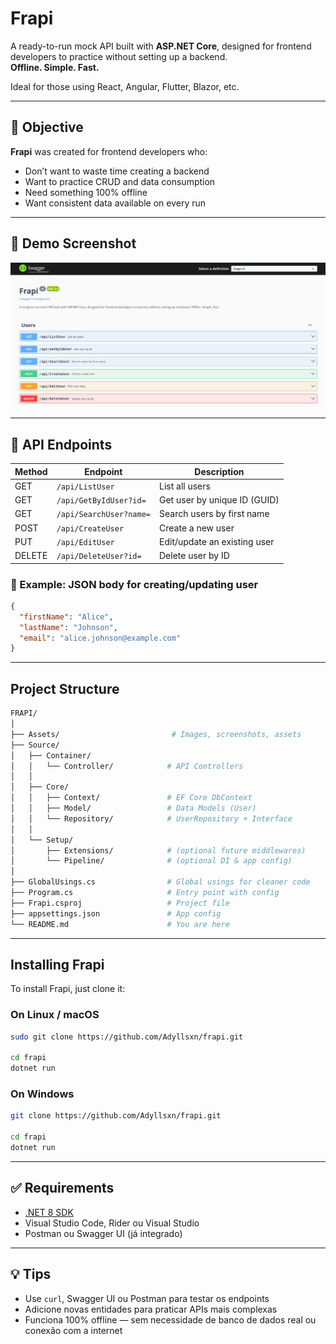 # Frapi

A ready-to-run mock API built with **ASP.NET Core**, designed for frontend developers to practice without setting up a backend.  
**Offline. Simple. Fast.**

Ideal for those using React, Angular, Flutter, Blazor, etc.

---

## 🎯 Objective

**Frapi** was created for frontend developers who:

- Don’t want to waste time creating a backend
- Want to practice CRUD and data consumption
- Need something 100% offline
- Want consistent data available on every run

---

## 📸 Demo Screenshot

![Frapi Demo](./Assets/frapi.png "Frapi API Visual Studio Code Structure")

---

## 🔗 API Endpoints

| Method | Endpoint                  | Description                         |
|--------|---------------------------|-------------------------------------|
| GET    | `/api/ListUser`          | List all users                      |
| GET    | `/api/GetByIdUser?id=`   | Get user by unique ID (GUID)       |
| GET    | `/api/SearchUser?name=`  | Search users by first name         |
| POST   | `/api/CreateUser`        | Create a new user                   |
| PUT    | `/api/EditUser`          | Edit/update an existing user       |
| DELETE | `/api/DeleteUser?id=`    | Delete user by ID                  |

### 📌 Example: JSON body for creating/updating user

```json
{
  "firstName": "Alice",
  "lastName": "Johnson",
  "email": "alice.johnson@example.com"
}
```

---

## Project Structure

```bash
FRAPI/
│
├── Assets/                         # Images, screenshots, assets
├── Source/
│   ├── Container/
│   │   └── Controller/            # API Controllers
│   │
│   ├── Core/
│   │   ├── Context/               # EF Core DbContext
│   │   ├── Model/                 # Data Models (User)
│   │   └── Repository/            # UserRepository + Interface
│   │
│   └── Setup/
│       ├── Extensions/            # (optional future middlewares)
│       └── Pipeline/              # (optional DI & app config)
│
├── GlobalUsings.cs                # Global usings for cleaner code
├── Program.cs                     # Entry point with config
├── Frapi.csproj                   # Project file
├── appsettings.json               # App config
└── README.md                      # You are here
```

---

## Installing Frapi

To install Frapi, just clone it:

### On Linux / macOS

```bash
sudo git clone https://github.com/Adyllsxn/frapi.git

cd frapi
dotnet run
```

### On Windows

```bash
git clone https://github.com/Adyllsxn/frapi.git

cd frapi
dotnet run
```

---

## ✅ Requirements

- [.NET 8 SDK](https://dotnet.microsoft.com/en-us/download)
- Visual Studio Code, Rider ou Visual Studio
- Postman ou Swagger UI (já integrado)

---

## 💡 Tips

- Use `curl`, Swagger UI ou Postman para testar os endpoints
- Adicione novas entidades para praticar APIs mais complexas
- Funciona 100% offline — sem necessidade de banco de dados real ou conexão com a internet
